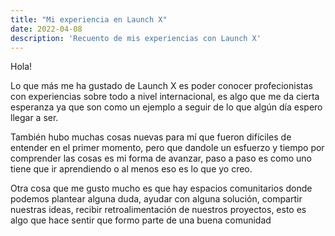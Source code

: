 ```yaml
---
title: "Mi experiencia en Launch X"
date: 2022-04-08
description: 'Recuento de mis experiencias con Launch X'
---
```


Hola!

Lo que más me ha gustado de Launch X es poder conocer profecionistas con experiencias sobre todo a nivel internacional, es algo que me da cierta esperanza ya que 
son como un ejemplo a seguir de lo que algún día espero llegar a ser.

También hubo muchas cosas nuevas para mí que fueron difíciles de entender en el primer momento, pero que dandole un esfuerzo y tiempo por comprender las cosas es 
mi forma de avanzar, paso a paso es como uno tiene que ir aprendiendo o al menos eso es lo que yo creo.

Otra cosa que me gusto mucho es que hay espacios comunitarios donde podemos plantear alguna duda, ayudar con alguna solución, compartir nuestras ideas, recibir
retroalimentación de nuestros proyectos, esto es algo que hace sentir que formo parte de una buena comunidad 
